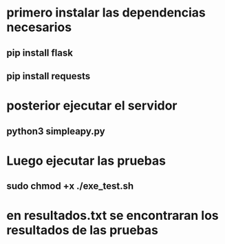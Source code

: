 # primero instalar las dependencias necesarios
## pip install flask
## pip install requests

# posterior ejecutar el servidor
## python3 simpleapy.py

# Luego ejecutar las pruebas
## sudo chmod +x ./exe_test.sh

# en resultados.txt se encontraran los resultados de las pruebas